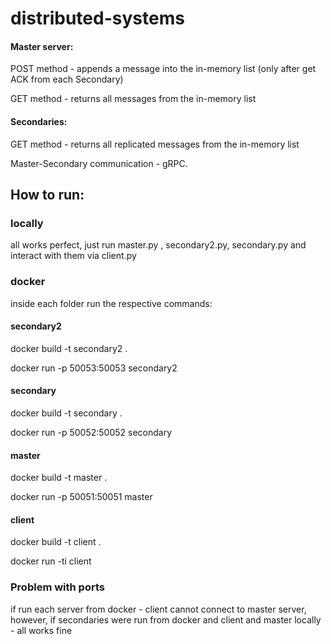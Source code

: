 # distributed-systems

#### Master server:

POST method - appends a message into the in-memory list (only after get ACK from each Secondary) 

GET method - returns all messages from the in-memory list



#### Secondaries:

GET method - returns all replicated messages from the in-memory list

Master-Secondary communication - gRPC.

## How to run:

### locally
all works perfect, just run master.py , secondary2.py, secondary.py and interact with them via client.py

### docker

inside each folder run the respective commands:

#### secondary2
docker build -t secondary2 .

docker run -p 50053:50053 secondary2

#### secondary

docker build -t secondary .

docker run -p 50052:50052 secondary

#### master

docker build -t master .

docker run -p 50051:50051 master

#### client

docker build -t client .

docker run -ti client


### Problem with ports

if run each server from docker - client cannot connect to master server, however, if secondaries were run from docker and client and master locally - all works fine
